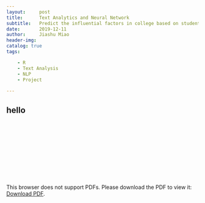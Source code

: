 ```yaml
---
layout:     post
title:      Text Analytics and Neural Network
subtitle:   Predict the influential factors in college based on students' comments on college life.
date:       2019-12-11
author:     Jiashu Miao
header-img: 
catalog: true
tags:

    - R
    - Text Analysis
    - NLP
    - Project 
    
---
```


## hello

<object data="https://michaelmiaomiao.github.io/webfile/Stats_112_Final.pdf" type="application/pdf" width="800px" height="1200px">
    <embed src="https://michaelmiaomiao.github.io/webfile/Stats_112_Final.pdf">
        <p>This browser does not support PDFs. Please download the PDF to view it: <a href="https://michaelmiaomiao.github.io/webfile/Stats_112_Final.pdf">Download PDF</a>.</p>
    </embed> 
</object>
